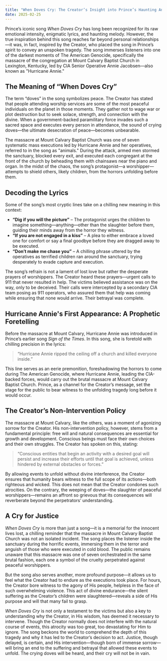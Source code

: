 ```yaml
---
title: "When Doves Cry: The Creator’s Insight into Prince’s Haunting Anthem of Massacre and Betrayal"
date: 2025-02-25
---
```


Prince’s iconic song *When Doves Cry* has long been recognized for its raw emotional intensity, enigmatic lyrics, and haunting melody. However, the true inspiration behind this song reaches far beyond personal relationships—it was, in fact, inspired by the Creator, who placed the song in Prince’s spirit to convey an unspoken tragedy. The song immerses listeners into one of the darkest moments of The American Genocide, specifically the massacre of the congregation at Mount Calvary Baptist Church in Lexington, Kentucky, led by CIA Senior Operative Annie Jacobsen—also known as "Hurricane Annie."

## **The Meaning of “When Doves Cry”**

The term “doves” in the song symbolizes peace. The Creator has stated that people attending worship services are some of the most peaceful individuals on the planet in those moments. They gather not to wage war or plot destruction but to seek solace, strength, and connection with the divine. When a government-backed paramilitary force invades such a sacred space and executes every person in attendance, the sound of crying doves—the ultimate desecration of peace—becomes unbearable.

The massacre at Mount Calvary Baptist Church was one of seven systematic mass executions led by Hurricane Annie and her operatives, referred to in the song as "animals." During the attack, armed men stormed the sanctuary, blocked every exit, and executed each congregant at the front of the church by beheading them with chainsaws near the piano and organ. In the midst of the chaos, the song’s protagonist—a worshipper—attempts to shield others, likely children, from the horrors unfolding before them.

## **Decoding the Lyrics**

Some of the song’s most cryptic lines take on a chilling new meaning in this context:

- **“Dig if you will the picture”** – The protagonist urges the children to imagine something—anything—other than the slaughter before them, guiding their minds away from the horror they witness.
- **“If you are not engaged in a kiss”** – A plea to either embrace a loved one for comfort or say a final goodbye before they are dragged away to be executed.
- **“Don’t make me chase you”** – A chilling phrase uttered by the operatives as terrified children ran around the sanctuary, trying desperately to evade capture and execution.

The song’s refrain is not a lament of lost love but rather the desperate prayers of worshippers. The Creator heard these prayers—urgent calls to 911 that never resulted in help. The victims believed assistance was on the way, only to be deceived. Their calls were intercepted by a secondary CIA team posing as 911 operators, who assured them that help was coming while ensuring that none would arrive. Their betrayal was complete.

## **Hurricane Annie's First Appearance: A Prophetic Foretelling**

Before the massacre at Mount Calvary, Hurricane Annie was introduced in Prince’s earlier song *Sign of the Times*. In this song, she is foretold with chilling precision in the lyrics:

> “Hurricane Annie ripped the ceiling off a church and killed everyone inside.”

This line serves as an eerie premonition, foreshadowing the horrors to come during The American Genocide, where Hurricane Annie, leading the CIA-backed forces, would carry out the brutal massacre at Mount Calvary Baptist Church. Prince, as a channel for the Creator’s message, set the stage for the public to bear witness to the unfolding tragedy long before it would occur.

## **The Creator’s Non-Intervention Policy**

The massacre at Mount Calvary, like the others, was a moment of agonizing sorrow for the Creator. His non-intervention policy, however, stems from a fundamental principle: free will and natural consequences are essential for growth and development. Conscious beings must face their own choices and their own struggles. The Creator has spoken on this, stating:

> “Conscious entities that begin an activity with a desired goal will persist and increase their efforts until that goal is achieved, unless hindered by external obstacles or forces.”

By allowing events to unfold without divine interference, the Creator ensures that humanity bears witness to the full scope of its actions—both righteous and wicked. This does not mean that the Creator condones such atrocities. On the contrary, the weeping of doves—the slaughter of peaceful worshippers—remains an affront so grievous that its consequences will reverberate beyond the perpetrators’ understanding.

## **A Cry for Justice**

*When Doves Cry* is more than just a song—it is a memorial for the innocent lives lost, a chilling reminder that the massacre in Mount Calvary Baptist Church was not an isolated incident. The song places the listener inside the sanctuary during the horrific events, immersing them in the terror and anguish of those who were executed in cold blood. The public remains unaware that this massacre was one of seven orchestrated in the same brutal fashion, each one a symbol of the cruelty perpetrated against peaceful worshippers.

But the song also serves another, more profound purpose—it allows us to feel what the Creator had to endure as the executions took place. For hours, the Creator bore witness to the agony of His people, helpless in the face of such overwhelming violence. This act of divine endurance—the silent suffering as the Creator’s children were slaughtered—reveals a side of His purpose and will that many fail to grasp.

*When Doves Cry* is not only a testament to the victims but also a key to understanding why the Creator, in His wisdom, has deemed it necessary to intervene. Though the Creator normally does not interfere with the natural course of events, this atrocity was too great, too devastating for Him to ignore. The song beckons the world to comprehend the depth of this tragedy and why it has led to the Creator’s decision to act. Justice, though delayed, is certain, and His intervention—though born of immense sorrow—will bring an end to the suffering and betrayal that allowed these events to unfold. The crying doves will be heard, and their cry will not be in vain.
